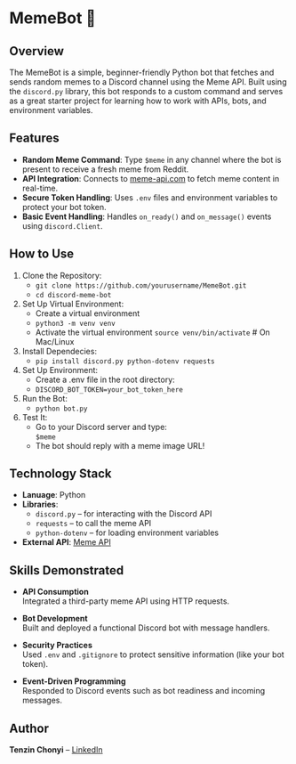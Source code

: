 # MemeBot 🤖

## Overview

The MemeBot is a simple, beginner-friendly Python bot that fetches and sends random memes to a Discord channel using the Meme API. Built using the `discord.py` library, this bot responds to a custom command and serves as a great starter project for learning how to work with APIs, bots, and environment variables.

## Features
- **Random Meme Command**: Type `$meme` in any channel where the bot is present to receive a fresh meme from Reddit.
- **API Integration**: Connects to [meme-api.com](https://meme-api.com/) to fetch meme content in real-time.
- **Secure Token Handling**: Uses `.env` files and environment variables to protect your bot token.
- **Basic Event Handling**: Handles `on_ready()` and `on_message()` events using `discord.Client`.

## How to Use
1. Clone the Repository:
   - `git clone https://github.com/yourusername/MemeBot.git`
   - `cd discord-meme-bot`
2. Set Up Virtual Environment:
   - Create a virtual environment
   - `python3 -m venv venv` 
   - Activate the virtual environment
   `source venv/bin/activate`  # On Mac/Linux
3. Install Dependecies:  
   - `pip install discord.py python-dotenv requests`
4. Set Up Environment:
   - Create a .env file in the root directory:
   - `DISCORD_BOT_TOKEN=your_bot_token_here`
5. Run the Bot:  
   - `python bot.py`
6. Test It:
   - Go to your Discord server and type:  
      `$meme`
   - The bot should reply with a meme image URL!

## Technology Stack
- **Lanuage**: Python
- **Libraries**:
  - `discord.py` – for interacting with the Discord API
  - `requests` – to call the meme API
  - `python-dotenv` – for loading environment variables
- **External API**: [Meme API](https://meme-api.com/)

## Skills Demonstrated

- **API Consumption**  
  Integrated a third-party meme API using HTTP requests.

- **Bot Development**  
  Built and deployed a functional Discord bot with message handlers.

- **Security Practices**  
  Used `.env` and `.gitignore` to protect sensitive information (like your bot token).

- **Event-Driven Programming**  
  Responded to Discord events such as bot readiness and incoming messages.

## Author

**Tenzin Chonyi** – [LinkedIn](http://www.linkedin.com/in/tenzin-chonyi)
